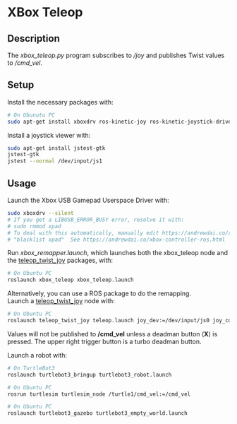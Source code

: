 # XBox Teleop

## Description

The *xbox_teleop.py* program subscribes to */joy* and publishes Twist values to */cmd_vel*.

## Setup

Install the necessary packages with:
````bash
# On Ubunutu PC
sudo apt-get install xboxdrv ros-kinetic-joy ros-kinetic-joystick-drivers ros-kinetic-teleop-twist-joy
````

Install a joystick viewer with:
```bash
sudo apt-get install jstest-gtk
jstest-gtk
jstest --normal /dev/input/js1
```

## Usage

Launch the Xbox USB Gamepad Userspace Driver with:
```bash
sudo xboxdrv --silent
# If you get a LIBUSB_ERROR_BUSY error, resolve it with:
# sudo rmmod xpad
# To deal with this automatically, manually edit https://andrewdai.co/xbox-controller-ros.html and add
# "blacklist xpad"  See https://andrewdai.co/xbox-controller-ros.html
```

Run *xbox_remapper.launch*, which launches both the xbox_teleop node and 
the [teleop_twist_joy](http://wiki.ros.org/teleop_twist_joy) packages, with: 
```bash
# On Ubuntu PC
roslaunch xbox_teleop xbox_teleop.launch
```

Alternatively, you can use a ROS package to do the remapping.  
Launch a [teleop_twist_joy](http://wiki.ros.org/teleop_twist_joy) node with: 
```bash
# On Ubuntu PC
roslaunch teleop_twist_joy teleop.launch joy_dev:=/dev/input/js0 joy_config:=xbox enable_turbo_button:=1
```

Values will not be published to **/cmd_vel** unless a deadman button (**X**) is pressed. 
The upper right trigger button is a turbo deadman button.


Launch a robot with:
```bash
# On TurtleBot3
roslaunch turtlebot3_bringup turtlebot3_robot.launch

# On Ubuntu PC
rosrun turtlesim turtlesim_node /turtle1/cmd_vel:=/cmd_vel

# On Ubuntu PC
roslaunch turtlebot3_gazebo turtlebot3_empty_world.launch
```